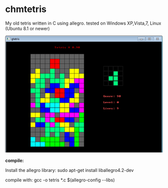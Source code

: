 chmtetris
=========

My old tetris written in C using allegro. 
tested on Windows XP,Vista,7, Linux (Ubuntu 8.1 or newer)

![screenshot](/tetris_screenshot.png?raw=true "Tetris Screenshot")


**compile:**


Install the allegro library:
 sudo apt-get install liballegro4.2-dev

compile with:
gcc -o tetris *.c $(allegro-config --libs)
